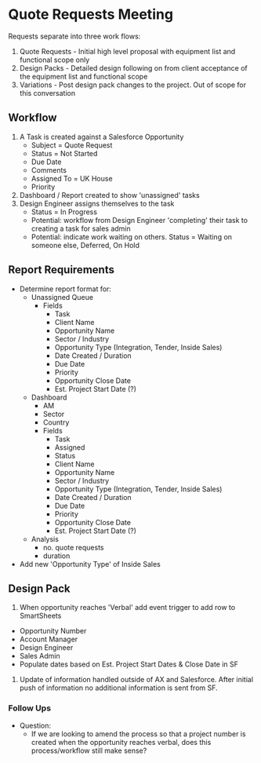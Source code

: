 # Quote Requests Meeting

Requests separate into three work flows:

1. Quote Requests - Initial high level proposal with equipment list and functional scope only
1. Design Packs - Detailed design following on from client acceptance of the equipment list and functional scope
1. Variations - Post design pack changes to the project. Out of scope for this conversation

## Workflow

1. A Task is created against a Salesforce Opportunity
   - Subject = Quote Request
   - Status = Not Started
   - Due Date
   - Comments
   - Assigned To = UK House
   - Priority
1. Dashboard / Report created to show 'unassigned' tasks
1. Design Engineer assigns themselves to the task
   - Status = In Progress
   - Potential: workflow from Design Engineer 'completing' their task to creating a task for sales admin
   - Potential: indicate work waiting on others. Status = Waiting on someone else, Deferred, On Hold

## Report Requirements

- Determine report format for:
  - Unassigned Queue
    - Fields
      - Task
      - Client Name
      - Opportunity Name
      - Sector / Industry
      - Opportunity Type (Integration, Tender, Inside Sales)
      - Date Created / Duration
      - Due Date
      - Priority
      - Opportunity Close Date
      - Est. Project Start Date (?)
  - Dashboard
    - AM
    - Sector
    - Country
    - Fields
      - Task
      - Assigned
      - Status
      - Client Name
      - Opportunity Name
      - Sector / Industry
      - Opportunity Type (Integration, Tender, Inside Sales)
      - Date Created / Duration
      - Due Date
      - Priority
      - Opportunity Close Date
      - Est. Project Start Date (?)
  - Analysis
    - no. quote requests
    - duration
- Add new 'Opportunity Type' of Inside Sales

## Design Pack

1. When opportunity reaches 'Verbal' add event trigger to add row to SmartSheets

- Opportunity Number
- Account Manager
- Design Engineer
- Sales Admin
- Populate dates based on Est. Project Start Dates & Close Date in SF

1. Update of information handled outside of AX and Salesforce. After initial push of information no additional information is sent from SF.

### Follow Ups

- Question:
  - If we are looking to amend the process so that a project number is created when the opportunity reaches verbal, does this process/workflow still make sense?
